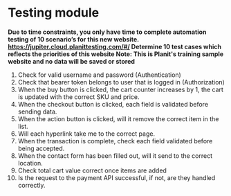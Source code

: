 # Testing module

**Due to time constraints, you only have time to complete automation testing of 10 scenario’s for this new website. https://jupiter.cloud.planittesting.com/#/
Determine 10 test cases which reflects the priorities of this website
Note: This is Planit's training sample website and no data will be saved or stored**


1. Check for valid username and password (Authentication)
2. Check that bearer token belongs to user that is logged in (Authorization)
3. When the buy button is clicked, the cart counter increases by 1, the cart is updated with the correct SKU and price.
4. When the checkout button is clicked, each field is validated before sending data.
5. When the action button is clicked, will it remove the correct item in the list.
6. Will each hyperlink take me to the correct page.
7. When the transaction is complete, check each field validated before being accepted.
8. When the contact form has been filled out, will it send to the correct location.
9. Check total cart value correct once items are added
10. Is the request to the payment API successful, if not, are they handled correctly.